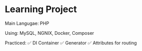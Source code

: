 # Learning Project

Main Langugae: PHP

Using: MySQL, NGNIX, Docker, Composer

Practiced:
✅ DI Container
✅ Generator
✅ Attributes for routing
